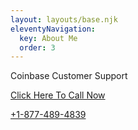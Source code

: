 ```yaml
---
layout: layouts/base.njk
eleventyNavigation:
  key: About Me
  order: 3
---
```

Coinbase Customer Support

[Click Here To Call Now](Tel:+1-877-489-4839)

[+1-877-489-4839](Tel:+1-877-489-4839)